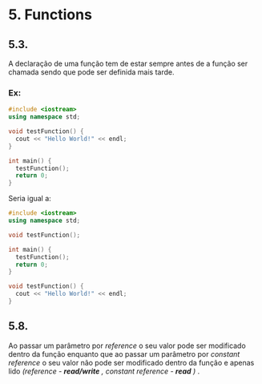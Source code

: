 # 5. Functions

## 5.3.

A declaração de uma função tem de estar sempre antes de a função ser chamada sendo que pode ser definida mais tarde.

### Ex:

```c++
#include <iostream>
using namespace std;

void testFunction() {
  cout << "Hello World!" << endl;
}

int main() {
  testFunction();
  return 0;
}
```

Seria igual a:

```c++
#include <iostream>
using namespace std;

void testFunction();

int main() {
  testFunction();
  return 0;
}

void testFunction() {
  cout << "Hello World!" << endl;
}
```

## 5.8. 

Ao passar um parâmetro por _reference_ o seu valor pode ser modificado dentro da função enquanto que ao passar um parâmetro por _constant reference_ o seu valor não pode ser modificado dentro da função e apenas lido _(reference - **read/write** , constant reference - **read** )_ .
